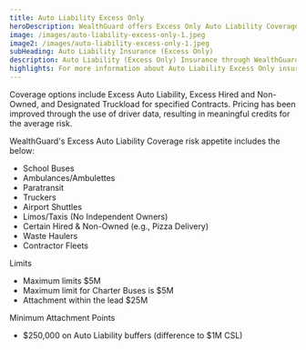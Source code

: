 ```yaml
---
title: Auto Liability Excess Only
heroDescription: WealthGuard offers Excess Only Auto Liability Coverage. 
image: /images/auto-liability-excess-only-1.jpeg
image2: /images/auto-liability-excess-only-1.jpeg
subHeading: Auto Liability Insurance (Excess Only) 
description: Auto Liability (Excess Only) Insurance through WealthGuard offers a broad appetite and can accommodate any cargo. 
highlights: For more information about Auto Liability Excess Only insurance coverage options, contact WealthGuard.
---
```

<!-- Markdown generator - https://jaspervdj.be/lorem-markdownum/ -->

Coverage options include Excess Auto Liability, Excess Hired and Non-Owned, and Designated Truckload for specified Contracts. Pricing has been improved through the use of driver data, resulting in meaningful credits for the average risk. 

WealthGuard's Excess Auto Liability Coverage risk appetite includes the below:

- School Buses
- Ambulances/Ambulettes
- Paratransit
- Truckers
- Airport Shuttles
- Limos/Taxis (No Independent Owners)
- Certain Hired & Non-Owned (e.g., Pizza Delivery)
- Waste Haulers
- Contractor Fleets

Limits

- Maximum limits $5M
- Maximum limit for Charter Buses is $5M
- Attachment within the lead $25M

Minimum Attachment Points

- $250,000 on Auto Liability buffers (difference to $1M CSL)

